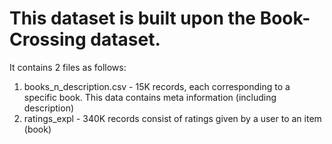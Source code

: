 # This dataset is built upon the Book-Crossing dataset.
It contains 2 files as follows:

1) books_n_description.csv - 15K records, each corresponding to a specific book. This data contains meta information (including description)
2) ratings_expl - 340K records consist of ratings given by a user to an item (book)
